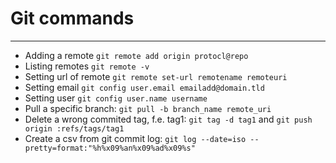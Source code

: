 # Git commands 
---

* Adding a remote `git remote add origin protocl@repo`
* Listing remotes `git remote -v`
* Setting url of remote `git remote set-url remotename remoteuri`
* Setting email `git config user.email emailadd@domain.tld`
* Setting user `git config user.name username`
* Pull a specific branch: `git pull -b branch_name remote_uri`
* Delete a wrong commited tag, f.e. tag1: `git tag -d tag1` and `git push origin :refs/tags/tag1`
* Create a csv from git commit log: `git log --date=iso --pretty=format:"%h%x09%an%x09%ad%x09%s"`
